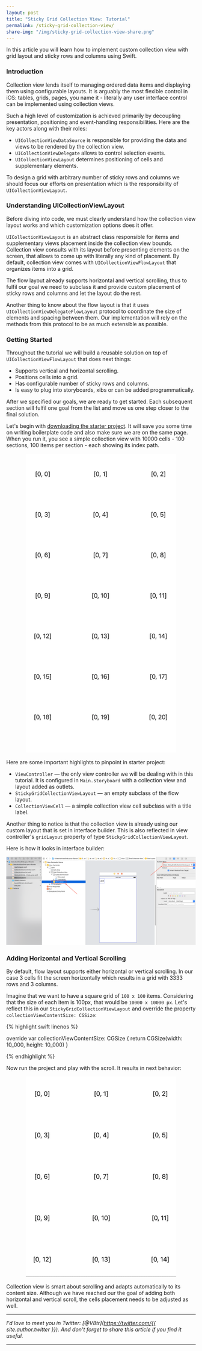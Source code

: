 ```yaml
---
layout: post
title: "Sticky Grid Collection View: Tutorial"
permalink: /sticky-grid-collection-view/
share-img: "/img/sticky-grid-collection-view-share.png"
---
```


In this article you will learn how to implement custom collection view with grid layout and sticky rows and columns using Swift.

### Introduction

Collection view lends itself to managing ordered data items and displaying them using configurable layouts. It is arguably the most flexible control in iOS: tables, grids, pages, you name it - literally any user interface control can be implemented using collection views. 

Such a high level of customization is achieved primarily by decoupling presentation, positioning and event-handling responsibilities. Here are the key actors along with their roles:

- `UICollectionViewDataSource` is responsible for providing the data and views to be rendered by the collection view.
- `UICollectionViewDelegate` allows to control selection events.
- `UICollectionViewLayout` determines positioning of cells and supplementary elements.

To design a grid with arbitrary number of sticky rows and columns we should focus our efforts on presentation which is the responsibility of `UICollectionViewLayout`.

### Understanding UICollectionViewLayout

Before diving into code, we must clearly understand how the collection view layout works and which customization options does it offer.

`UICollectionViewLayout` is an abstract class responsible for items and supplementary views placement inside the collection view bounds. Collection view consults with its layout before presenting elements on the screen, that allows to come up with literally any kind of placement. By default, collection view comes with `UICollectionViewFlowLayout` that organizes items into a grid. 

The flow layout already supports horizontal and vertical scrolling, thus to fulfil our goal we need to subclass it and provide custom placement of sticky rows and columns and let the layout do the rest.

Another thing to know about the flow layout is that it uses `UICollectionViewDelegateFlowLayout` protocol to coordinate the size of elements and spacing between them. Our implementation will rely on the methods from this protocol to be as much extensible as possible.

<!-- An object that manages an ordered collection of data items and presents them using customizable layouts.


Collection view is arguably the most flexible control in iOS and macOS development. You can implement literally anything by means of collection views. Decoupling presentation and positioning is what makes collection views so customizable.

UICollectionViewDelegate and 

Standard ways of customization include `delegate` and `dataSource` methods and tweak

One way of customizing it is by means of a number of `delegate` and `dataSource` methods. However your options are not limited with it. To make one step further you can provide your own collection view layout.

`UICollectionViewLayout` defines positioning of cells and supplementary elements inside collection view bounds. Collection view always consults with its layout before presenting elements on the screen, that gives you just enough opportunities to come up with literally any kind of placement. By default, collection view uses `UICollectionViewFlowLayout` that organizes items into a grid. 

Throughout this tutorial we will build a reusable solution on top of `UICollectionViewFlowLayout`. It will have the following features:
- Position cells into a grid.
- Configurable number of sticky rows and columns.
- Easy to plug in from storyboard, xib or programmatically.
- Support vertical and horizontal scrolling. -->

### Getting Started

Throughout the tutorial we will build a reusable solution on top of `UICollectionViewFlowLayout` that does next things:
- Supports vertical and horizontal scrolling.
- Positions cells into a grid.
- Has configurable number of sticky rows and columns.
- Is easy to plug into storyboards, xibs or can be added programmatically.

After we specified our goals, we are ready to get started. Each subsequent section will fulfil one goal from the list and move us one step closer to the final solution.

Let's begin with [downloading the starter project][starter-repo]. It will save you some time on writing boilerplate code and also make sure we are on the same page. When you run it, you see a simple collection view with 10000 cells - 100 sections, 100 items per section - each showing its index path.

<p align="center">
    <a href="{{ "/img/sticky-grid-collection-view/starter.png" | absolute_url }}">
        <img src="/img/sticky-grid-collection-view/starter.png" width="400" alt="Sticky Grid Collection View: Tutorial - Starter Project"/>
    </a>
</p>

Here are some important highlights to pinpoint in starter project:
- `ViewController` — the only view controller we will be dealing with in this tutorial. It is configured in `Main.storyboard` with a collection view and layout added as outlets.
- `StickyGridCollectionViewLayout` — an empty subclass of the flow layout.
- `CollectionViewCell` — a simple collection view cell subclass with a title label.

Another thing to notice is that the collection view is already using our custom layout that is set in interface builder. This is also reflected in view controller's `gridLayout` property of type `StickyGridCollectionViewLayout`.

Here is how it looks in interface builder:

<p align="center">
    <a href="{{ "/img/sticky-grid-collection-view/starter-storyboard-grid-layout.png" | absolute_url }}">
        <img src="/img/sticky-grid-collection-view/starter-storyboard-grid-layout.png" alt="Sticky Grid Collection View: Tutorial - Starter Project Setup"/>
    </a>
</p>

### Adding Horizontal and Vertical Scrolling

By default, flow layout supports either horizontal or vertical scrolling. In our case 3 cells fit the screen horizontally which results in a grid with 3333 rows and 3 columns. 

Imagine that we want to have a square grid of `100 x 100` items. Considering that the size of each item is 100px, that would be `10000 x 10000 px`. Let's reflect this in our `StickyGridCollectionViewLayout` and override the property `collectionViewContentSize: CGSize`:

{% highlight swift linenos %}

override var collectionViewContentSize: CGSize {
	return CGSize(width: 10_000, height: 10_000)
}

{% endhighlight %}

Now run the project and play with the scroll. It results in next behavior:

<p align="center">
    <a href="{{ "/img/sticky-grid-collection-view/bigger-content-size.gif" | absolute_url }}">
        <img src="/img/sticky-grid-collection-view/bigger-content-size.gif" width="400" alt="Sticky Grid Collection View: Tutorial - Override collection view content size demo"/>
    </a>
</p>

Collection view is smart about scrolling and adapts automatically to its content size. Although we have reached our the goal of adding both horizontal and vertical scroll, the cells placement needs to be adjusted as well.



---

*I'd love to meet you in Twitter: [@V8tr](https://twitter.com/{{ site.author.twitter }}). And don't forget to share this article if you find it useful.*

---

[starter-repo]: https://github.com/V8tr/UITableViewCellAnimation-Article-Starter